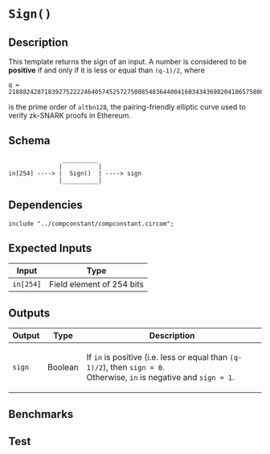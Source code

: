 # `Sign()` 

## Description

This template returns the sign of an input. 
A number is considered to be **positive** if and only if it is less or equal than `(q-1)/2`, where 
```
q = 21888242871839275222246405745257275088548364400416034343698204186575808495617
```
is the prime order of `altbn128`, the pairing-friendly elliptic curve used to verify zk-SNARK proofs in Ethereum. 

## Schema

```
               __________ 
              |          |
in[254] ----> |  Sign()  | ----> sign
              |__________|     
```

## Dependencies

```
include "../compconstant/compconstant.circom";
```

## Expected Inputs

| Input             | Type           |
| -------------     | -------------  | 
| `in[254]`         | Field element of 254 bits |

## Outputs

| Output        | Type           | Description     |
| ------------- | -------------  | ----------      | 
| `sign`        | Boolean        | </p>If `in` is positive (i.e. less or equal than `(q-1)/2`), then `sign = 0`.<br>Otherwise, `in` is negative and `sign = 1`.</p> |

## Benchmarks 

## Test